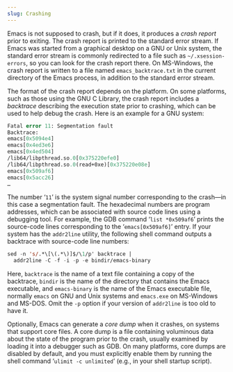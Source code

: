 ```yaml
---
slug: Crashing
---
```


Emacs is not supposed to crash, but if it does, it produces a *crash report* prior to exiting. The crash report is printed to the standard error stream. If Emacs was started from a graphical desktop on a GNU or Unix system, the standard error stream is commonly redirected to a file such as `~/.xsession-errors`, so you can look for the crash report there. On MS-Windows, the crash report is written to a file named `emacs_backtrace.txt` in the current directory of the Emacs process, in addition to the standard error stream.

The format of the crash report depends on the platform. On some platforms, such as those using the GNU C Library, the crash report includes a *backtrace* describing the execution state prior to crashing, which can be used to help debug the crash. Here is an example for a GNU system:

```lisp
Fatal error 11: Segmentation fault
Backtrace:
emacs[0x5094e4]
emacs[0x4ed3e6]
emacs[0x4ed504]
/lib64/libpthread.so.0[0x375220efe0]
/lib64/libpthread.so.0(read+0xe)[0x375220e08e]
emacs[0x509af6]
emacs[0x5acc26]
…
```

The number ‘`11`’ is the system signal number corresponding to the crash—in this case a segmentation fault. The hexadecimal numbers are program addresses, which can be associated with source code lines using a debugging tool. For example, the GDB command ‘`list *0x509af6`’ prints the source-code lines corresponding to the ‘`emacs[0x509af6]`’ entry. If your system has the `addr2line` utility, the following shell command outputs a backtrace with source-code line numbers:

```lisp
sed -n 's/.*\[\(.*\)]$/\1/p' backtrace |
  addr2line -C -f -i -p -e bindir/emacs-binary
```

Here, `backtrace` is the name of a text file containing a copy of the backtrace, `bindir` is the name of the directory that contains the Emacs executable, and `emacs-binary` is the name of the Emacs executable file, normally `emacs` on GNU and Unix systems and `emacs.exe` on MS-Windows and MS-DOS. Omit the `-p` option if your version of `addr2line` is too old to have it.

Optionally, Emacs can generate a *core dump* when it crashes, on systems that support core files. A core dump is a file containing voluminous data about the state of the program prior to the crash, usually examined by loading it into a debugger such as GDB. On many platforms, core dumps are disabled by default, and you must explicitly enable them by running the shell command ‘`ulimit -c unlimited`’ (e.g., in your shell startup script).
